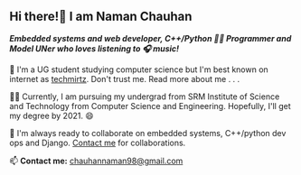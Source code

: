 ## Hi there!👋 I am Naman Chauhan

**_Embedded systems and web developer, C++/Python :man_technologist: Programmer and Model UNer who loves listening to :headphones: music!_**

🔭 I'm a UG student studying computer science but I'm best known on internet as [techmirtz](https://www.techmirtz.me). Don't trust me.
Read more about me . . . 

:man_student: Currently, I am pursuing my undergrad from SRM Institute of Science and Technology from Computer Science and Engineering. Hopefully, I'll get my degree by 2021. :smile:

👯 I'm always ready to collaborate on embedded systems, C++/python dev ops and Django. [Contact me](https://www.techmirtz.me/contact/) for collaborations.

📫 **Contact me:** [chauhannaman98@gmail.com](mailto:chauhannaman98@gmail.com)


<!--
**chauhannaman98/chauhannaman98** is a ✨ _special_ ✨ repository because its `README.md` (this file) appears on your GitHub profile.

Here are some ideas to get you started:

- 🔭 I’m currently working on ...
- 🌱 I’m currently learning ...
- 👯 I’m looking to collaborate on ...
- 🤔 I’m looking for help with ...
- 💬 Ask me about ...
- 📫 How to reach me: ...
- 😄 Pronouns: ...
- ⚡ Fun fact: ...
-->
